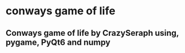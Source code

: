 <!DOCTYPE html>
<html lang="en">
<head>
    <meta charset="UTF-8">
    <title>Title</title>
</head>
<body>
    <h1>conways game of life</h1>
    <h2>Conways game of life by CrazySeraph using, pygame, PyQt6 and numpy</h2>
</body>
<style>
  h1:hover {
    color:blue;
    transform: scale(2);
  }
</style>
</html>
